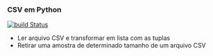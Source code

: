 ### CSV em Python

[![build Status](https://travis-ci.com/lucasanthony/amostraCSV.svg?branch=master)](https://travis-ci.com/lucasanthony/amostraCSV)

* Ler arquivo CSV e transformar em lista com as tuplas
* Retirar uma amostra de determinado tamanho de um arquivo CSV
